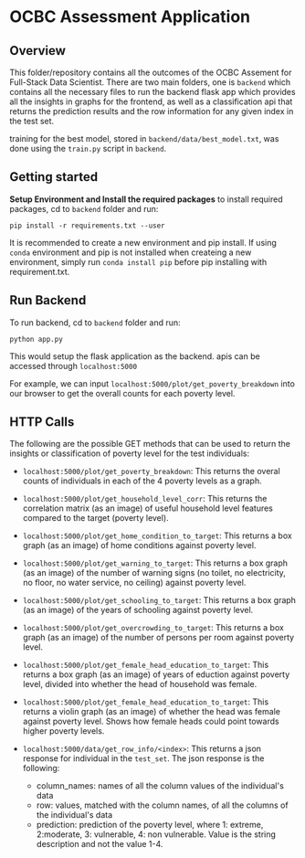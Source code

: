 # OCBC Assessment Application

## Overview

This folder/repository contains all the outcomes of the OCBC Assement for Full-Stack Data Scientist. There are two main folders, one is `backend` which contains all the necessary files to run the backend flask app which provides all the insights in graphs for the frontend, as well as a classification api that returns the prediction results and the row information for any given index in the test set.

training for the best model, stored in `backend/data/best_model.txt`, was done using the `train.py` script in `backend`.

## Getting started

**Setup Environment and Install the required packages**
to install required packages, cd to `backend` folder and run:

`pip install -r requirements.txt --user`

It is recommended to create a new environment and pip install. If using `conda` environment and pip is not installed when createing a new environment, simply run `conda install pip` before pip installing with requirement.txt.

## Run Backend

To run backend, cd to `backend` folder and run:

```
python app.py
```

This would setup the flask application as the backend. apis can be accessed through `localhost:5000`

For example, we can input `localhost:5000/plot/get_poverty_breakdown` into our browser to get the overall counts for each poverty level.

## HTTP Calls

The following are the possible GET methods that can be used to return the insights or classification of poverty level for the test individuals:

- `localhost:5000/plot/get_poverty_breakdown`: This returns the overal counts of individuals in each of the 4 poverty levels as a graph.

- `localhost:5000/plot/get_household_level_corr`: This returns the correlation matrix (as an image) of useful household level features compared to the target (poverty level).

- `localhost:5000/plot/get_home_condition_to_target`: This returns a box graph (as an image) of home conditions against poverty level.

- `localhost:5000/plot/get_warning_to_target`: This returns a box graph (as an image) of the number of warning signs (no toilet, no electricity, no floor, no water service, no ceiling) against poverty level.

- `localhost:5000/plot/get_schooling_to_target`: This returns a box graph (as an image) of the years of schooling against poverty level.

- `localhost:5000/plot/get_overcrowding_to_target`: This returns a box graph (as an image) of the number of persons per room against poverty level.

- `localhost:5000/plot/get_female_head_education_to_target`: This returns a box graph (as an image) of years of eduction against poverty level, divided into whether the head of household was female.

- `localhost:5000/plot/get_female_head_education_to_target`: This returns a violin graph (as an image) of whether the head was female against poverty level. Shows how female heads could point towards higher poverty levels.

- `localhost:5000/data/get_row_info/<index>`: This returns a json response for individual <index> in the `test_set`. The json response is the following:
  - column_names: names of all the column values of the individual's data
  - row: values, matched with the column names, of all the columns of the individual's data
  - prediction: prediction of the poverty level, where 1: extreme, 2:moderate, 3: vulnerable, 4: non vulnerable. Value is the string description and not the value 1-4.
